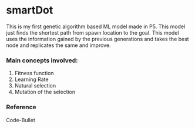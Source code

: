 # smartDot

This is my first genetic algorithm based ML model made in P5. 
This model just finds the shortest path from spawn location to the goal.
This model uses the information gained by the previous generations and takes the best node and replicates the same and improve.


### Main concepts involved:

1. Fitness function
2. Learning Rate
3. Natural selection
4. Mutation of the selection

### Reference

Code-Bullet  
